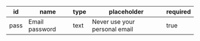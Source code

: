 | id       | name           | type     | placeholder                   |required        
|----------|----------------|----------|-------------------------------|--------
| pass     | Email password | text     | Never use your personal email |true     
